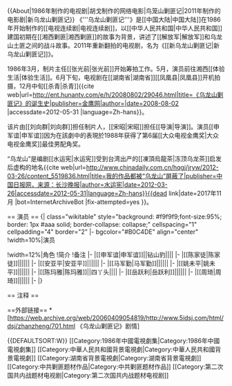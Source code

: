 {{About|1986年制作的电视剧|胡戈制作的网络电影|鸟笼山剿匪记|2011年制作的电影剧|新乌龙山剿匪记}} 
《'''乌龙山剿匪记'''》是[[中国大陆|中国大陆]]在1986年开始制作的[[电视连续剧|电视连续剧]]，以[[中华人民共和国|中华人民共和国]]建国初期在[[湘西剿匪|湘西剿匪]]的故事为背景，讲述了[[解放军|解放军]]和乌龙山土匪之间的战斗故事。2011年重新翻拍的电视剧，名为《[[新乌龙山剿匪记|新乌龙山剿匪记]]》。

1986年3月，制片主任[[张光前|张光前]]开始筹拍工作。5月，演员前往湘西[[体验生活|体验生活]]。6月下旬，电视剧在[[湖南省|湖南省]][[凤凰县|凤凰县]]开机拍摄，12月中旬[[杀青|杀青]]<ref>{{cite web|url=http://ent.hunantv.com/e/h/20080802/29046.html|title=《乌龙山剿匪记》的诞生史|publisher=金鹰网|author=|date=2008-08-02 |accessdate=2012-05-31 |language=Zh-hans}}</ref>。 

该片由[[刘向群|刘向群]]担任制片人，[[宋昭|宋昭]]担任[[导演|导演]]。演员[[申军谊|申军谊]]因为在該劇中的表現於1988年获得了第6届[[大众电视金鹰奖|大众电视金鹰奖]]最佳男配角奖。

“乌龙山”是编剧[[水运宪|水运宪]]受到台湾出产的[[凍頂烏龍茶|冻顶乌龙茶]]启发后虚构的地名<ref>{{cite web|url=http://www.chinadaily.com.cn/hqgj/jryw/2012-03-26/content_5519836.html|title=我的作品都被“乌龙山”屏蔽了|publisher=中国日报网，来源：长沙晚报|author=水运宪|date=2012-03-26|accessdate=2012-05-31|language=Zh-hans}}{{dead link|date=2017年11月 |bot=InternetArchiveBot |fix-attempted=yes }}</ref>。

== 演员 ==
{| class="wikitable" style="background: #f9f9f9;font-size:95%; border: 1px #aaa solid; border-collapse: collapse;" cellspacing="1" cellpadding="4" border="2"
|- bgcolor="#B0C4DE" align="center"
!width=10%|演员

!width=12%|角色
!简介
!备注
|-
|[[申军谊|申军谊]]||钻山豹||||
|-
|[[陈家徒|陈家徒]]||||||
|-
|[[安亚平|安亚平]]||||||
|-
|[[马军勤|马军勤]]||||||
|-
|[[姚未平|姚未平]]||||||
|-
|[[陈玛雅|陈玛雅]]||四丫头||||
|-
|[[岳跃利|岳跃利]]||||||
|-
|[[周琦|周　琦]]||||||
|-
|}

== 注释 ==

<references/>

==外部链接==
*[https://web.archive.org/web/20060409054819/http://www.5idsj.com/html/dsj/zhanzheng/701.html 《乌龙山剿匪记》剧情]

{{DEFAULTSORT:W}}
[[Category:1986年中國電視劇集|Category:1986年中國電視劇集]]
[[Category:中華人民共和國背景電視劇|Category:中華人民共和國背景電視劇]]
[[Category:湖南省背景電視劇|Category:湖南省背景電視劇]]
[[Category:中共剿匪题材作品|Category:中共剿匪题材作品]]
[[Category:第二次国共内战题材电视剧|Category:第二次国共内战题材电视剧]]
